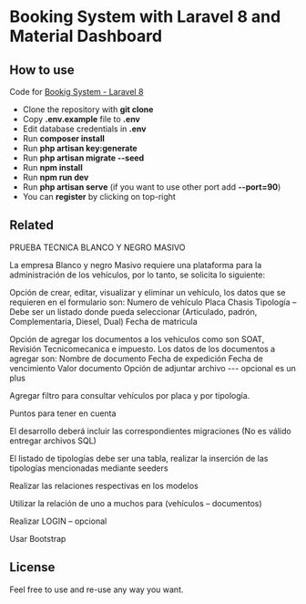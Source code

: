 # Booking System with Laravel 8 and Material Dashboard

## How to use

Code for [Bookig System - Laravel 8](https://www.youtube.com/playlist?list=PLYO5TOinzgThHkDH3GYxAeidegZkuLE3_)

- Clone the repository with __git clone__
- Copy __.env.example__ file to __.env__
- Edit database credentials in __.env__
- Run __composer install__
- Run __php artisan key:generate__
- Run __php artisan migrate --seed__
- Run __npm install__
- Run __npm run dev__
- Run __php artisan serve__ (if you want to use other port add __--port=90__)
- You can __register__ by clicking on top-right

## Related

PRUEBA TECNICA BLANCO Y NEGRO MASIVO

La empresa Blanco y negro Masivo requiere una plataforma para la administración de los vehículos, por lo tanto, se solicita lo siguiente:

Opción de crear, editar, visualizar y eliminar un vehículo, los datos que se requieren en el formulario son:
Numero de vehículo
Placa
Chasis
Tipología – Debe ser un listado donde pueda seleccionar (Articulado, padrón, Complementaria, Diesel, Dual)
Fecha de matricula

Opción de agregar los documentos a los vehículos como son SOAT, Revisión Tecnicomecanica e impuesto. Los datos de los documentos a agregar son:
Nombre de documento
Fecha de expedición
Fecha de vencimiento
Valor documento
Opción de adjuntar archivo --- opcional es un plus

Agregar filtro para consultar vehículos por placa y por tipología.

Puntos para tener en cuenta

El desarrollo deberá incluir las correspondientes migraciones (No es válido entregar archivos SQL)

El listado de tipologías debe ser una tabla, realizar la inserción de las tipologías mencionadas mediante seeders

Realizar las relaciones respectivas en los modelos

Utilizar la relación de uno a muchos para (vehículos – documentos)

Realizar LOGIN – opcional

Usar Bootstrap  


## License

Feel free to use and re-use any way you want.

